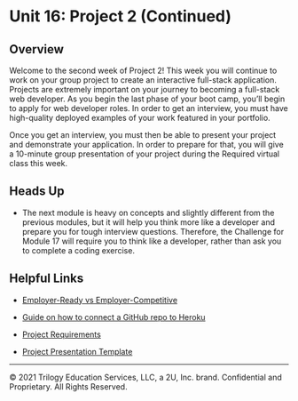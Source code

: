# Unit 16: Project 2 (Continued)

## Overview

Welcome to the second week of Project 2! This week you will continue to work on your group project to create an interactive full-stack application. Projects are extremely important on your journey to becoming a full-stack web developer. As you begin the last phase of your boot camp, you’ll begin to apply for web developer roles. In order to get an interview, you must have high-quality deployed examples of your work featured in your portfolio.

Once you get an interview, you must then be able to present your project and demonstrate your application. In order to prepare for that, you will give a 10-minute group presentation of your project during the Required virtual class this week. 

## Heads Up

* The next module is heavy on concepts and slightly different from the previous modules, but it will help you think more like a developer and prepare you for tough interview questions. Therefore, the Challenge for Module 17 will require you to think like a developer, rather than ask you to complete a coding exercise.

## Helpful Links

* [Employer-Ready vs Employer-Competitive](https://mycareerspot.org/intro)

* [Guide on how to connect a GitHub repo to Heroku](../../01-Class-Content/15-Project-2/04-Supplemental/GitHubHerokuConnect.md)

* [Project Requirements](../../01-Class-Content/14-MVC/04-Supplemental/Project-Requirements.md)

* [Project Presentation Template](https://docs.google.com/presentation/d/10QaO9KH8HtUXj__81ve0SZcpO5DbMbqqQr4iPpbwKks/edit?usp=sharing)

---
© 2021 Trilogy Education Services, LLC, a 2U, Inc. brand.  Confidential and Proprietary.  All Rights Reserved.

